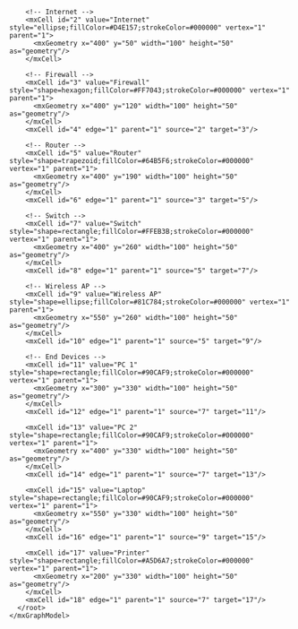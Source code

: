 <?xml version="1.0" encoding="UTF-8"?>
<mxfile>
  <diagram name="Home Network Diagram">
    <mxGraphModel dx="1425" dy="1110" grid="1" gridSize="10" guides="1" tooltips="1" connect="1" arrows="1" fold="1" page="1" pageScale="1" pageWidth="827" pageHeight="1169" math="0" shadow="0">
      <root>
        <mxCell id="0"/>
        <mxCell id="1" parent="0"/>
        
        <!-- Internet -->
        <mxCell id="2" value="Internet" style="ellipse;fillColor=#D4E157;strokeColor=#000000" vertex="1" parent="1">
          <mxGeometry x="400" y="50" width="100" height="50" as="geometry"/>
        </mxCell>
        
        <!-- Firewall -->
        <mxCell id="3" value="Firewall" style="shape=hexagon;fillColor=#FF7043;strokeColor=#000000" vertex="1" parent="1">
          <mxGeometry x="400" y="120" width="100" height="50" as="geometry"/>
        </mxCell>
        <mxCell id="4" edge="1" parent="1" source="2" target="3"/>
        
        <!-- Router -->
        <mxCell id="5" value="Router" style="shape=trapezoid;fillColor=#64B5F6;strokeColor=#000000" vertex="1" parent="1">
          <mxGeometry x="400" y="190" width="100" height="50" as="geometry"/>
        </mxCell>
        <mxCell id="6" edge="1" parent="1" source="3" target="5"/>
        
        <!-- Switch -->
        <mxCell id="7" value="Switch" style="shape=rectangle;fillColor=#FFEB3B;strokeColor=#000000" vertex="1" parent="1">
          <mxGeometry x="400" y="260" width="100" height="50" as="geometry"/>
        </mxCell>
        <mxCell id="8" edge="1" parent="1" source="5" target="7"/>
        
        <!-- Wireless AP -->
        <mxCell id="9" value="Wireless AP" style="shape=ellipse;fillColor=#81C784;strokeColor=#000000" vertex="1" parent="1">
          <mxGeometry x="550" y="260" width="100" height="50" as="geometry"/>
        </mxCell>
        <mxCell id="10" edge="1" parent="1" source="5" target="9"/>
        
        <!-- End Devices -->
        <mxCell id="11" value="PC 1" style="shape=rectangle;fillColor=#90CAF9;strokeColor=#000000" vertex="1" parent="1">
          <mxGeometry x="300" y="330" width="100" height="50" as="geometry"/>
        </mxCell>
        <mxCell id="12" edge="1" parent="1" source="7" target="11"/>
        
        <mxCell id="13" value="PC 2" style="shape=rectangle;fillColor=#90CAF9;strokeColor=#000000" vertex="1" parent="1">
          <mxGeometry x="400" y="330" width="100" height="50" as="geometry"/>
        </mxCell>
        <mxCell id="14" edge="1" parent="1" source="7" target="13"/>
        
        <mxCell id="15" value="Laptop" style="shape=rectangle;fillColor=#90CAF9;strokeColor=#000000" vertex="1" parent="1">
          <mxGeometry x="550" y="330" width="100" height="50" as="geometry"/>
        </mxCell>
        <mxCell id="16" edge="1" parent="1" source="9" target="15"/>
        
        <mxCell id="17" value="Printer" style="shape=rectangle;fillColor=#A5D6A7;strokeColor=#000000" vertex="1" parent="1">
          <mxGeometry x="200" y="330" width="100" height="50" as="geometry"/>
        </mxCell>
        <mxCell id="18" edge="1" parent="1" source="7" target="17"/>
      </root>
    </mxGraphModel>
  </diagram>
</mxfile>

